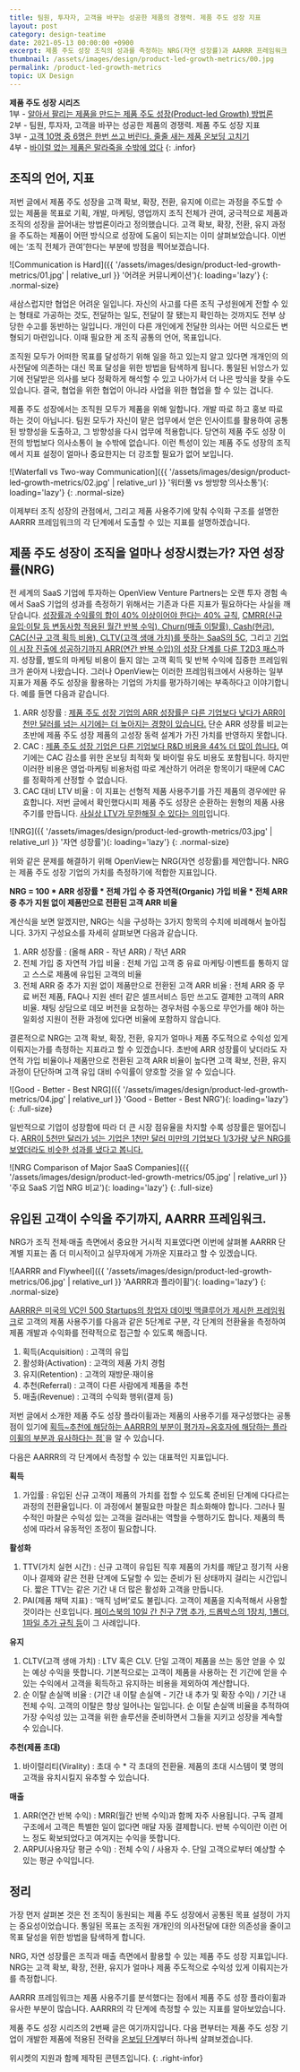 ```yaml
---
title: 팀원, 투자자, 고객을 바꾸는 성공한 제품의 경쟁력. 제품 주도 성장 지표
layout: post
category: design-teatime
date: 2021-05-13 00:00:00 +0900
excerpt: 제품 주도 성장 조직의 성과를 측정하는 NRG(자연 성장률)과 AARRR 프레임워크 단계별 지표로 제품 주도 성장을 모두에게 증명하는 방법입니다.
thumbnail: /assets/images/design/product-led-growth-metrics/00.jpg
permalink: /product-led-growth-metrics
topic: UX Design
---
```


**제품 주도 성장 시리즈**  
1부 - <a title='매거진 입맛 - 알아서 팔리는 제품을 만드는 제품 주도 성장(Product-led Growth) 방법론' href='/introduce-product-led-growth' rel='noopener'>알아서 팔리는 제품을 만드는 제품 주도 성장(Product-led Growth) 방법론</a>  
2부 - 팀원, 투자자, 고객을 바꾸는 성공한 제품의 경쟁력. 제품 주도 성장 지표  
3부 - <a title='매거진 입맛 - 고객 10명 중 6명은 한번 쓰고 버린다. 줄줄 새는 제품 온보딩 고치기' href='/product-led-growth-onboarding' rel='noopener'>고객 10명 중 6명은 한번 쓰고 버린다. 줄줄 새는 제품 온보딩 고치기</a>  
4부 - <a title='매거진 입맛 - 바이럴 없는 제품은 말라죽을 수밖에 없다' href='/product-led-growth-viral' rel='noopener'>바이럴 없는 제품은 말라죽을 수밖에 없다</a>
{: .infor}

## 조직의 언어, 지표

저번 글에서 제품 주도 성장을 고객 확보, 확장, 전환, 유지에 이르는 과정을 주도할 수 있는 제품을 목표로 기획, 개발, 마케팅, 영업까지 조직 전체가 관여, 궁극적으로 제품과 조직의 성장을 끌어내는 방법론이라고 정의했습니다. 고객 확보, 확장, 전환, 유지 과정을 주도하는 제품이 어떤 방식으로 성장에 도움이 되는지는 이미 살펴보았습니다. 이번에는 ‘조직 전체가 관여’한다는 부분에 방점을 찍어보겠습니다.

![Communication is Hard]({{ '/assets/images/design/product-led-growth-metrics/01.jpg' | relative_url }} '어려운 커뮤니케이션'){: loading='lazy'}
{: .normal-size}

새삼스럽지만 협업은 어려운 일입니다. 자신의 사고를 다른 조직 구성원에게 전할 수 있는 형태로 가공하는 것도, 전달하는 일도, 전달이 잘 됐는지 확인하는 것까지도 전부 상당한 수고를 동반하는 일입니다. 개인이 다른 개인에게 전달한 의사는 어떤 식으로든 변형되기 마련입니다. 이때 필요한 게 조직 공통의 언어, 목표입니다.

조직원 모두가 어떠한 목표를 달성하기 위해 일을 하고 있는지 알고 있다면 개개인의 의사전달에 의존하는 대신 목표 달성을 위한 방법을 탐색하게 됩니다. 통일된 뉘앙스가 있기에 전달받은 의사를 보다 정확하게 해석할 수 있고 나아가서 더 나은 방식을 찾을 수도 있습니다. 결국, 협업을 위한 협업이 아니라 사업을 위한 협업을 할 수 있는 겁니다.

제품 주도 성장에서는 조직원 모두가 제품을 위해 일합니다. 개발 따로 하고 홍보 따로 하는 것이 아닙니다. 팀원 모두가 자신이 맡은 업무에서 얻은 인사이트를 활용하여 공통된 방향성을 도출하고, 그 방향성을 다시 업무에 적용합니다. 당연히 제품 주도 성장 이전의 방법보다 의사소통이 늘 수밖에 없습니다. 이런 특성이 있는 제품 주도 성장의 조직에서 지표 설정이 얼마나 중요한지는 더 강조할 필요가 없어 보입니다.

![Waterfall vs Two-way Communication]({{ '/assets/images/design/product-led-growth-metrics/02.jpg' | relative_url }} '워터풀 vs 쌍방향 의사소통'){: loading='lazy'}
{: .normal-size}

이제부터 조직 성장의 관점에서, 그리고 제품 사용주기에 맞춰 수익화 구조를 설명한 AARRR 프레임워크의 각 단계에서 도출할 수 있는 지표를 설명하겠습니다.

## 제품 주도 성장이 조직을 얼마나 성장시켰는가? 자연 성장률(NRG)

전 세계의 SaaS 기업에 투자하는 OpenView Venture Partners는 오랜 투자 경험 속에서 SaaS 기업의 성과를 측정하기 위해서는 기존과 다른 지표가 필요하다는 사실을 깨닫습니다. <a title='FeldThoughts, 2015 - The Rule of 40% For a Healthy SaaS Company' href='https://feld.com/archives/2015/02/rule-40-healthy-saas-company.html' target='_blank'>성장률과 수익률의 합이 40% 이상이어야 한다는 40% 규칙</a>, <a title='Philippe Botteri, 2008 - Bessemer 5 Cs of SaaS Finance' href='https://www.slideshare.net/botteri/bessemer-5-cs-of-saa-s-finance-presentation' target='_blank'>CMRR(신규 유입·이탈 등 변동사항 적용된 월간 반복 수익), Churn(매출 이탈률), Cash(현금), CAC(신규 고객 획득 비용), CLTV(고객 생애 가치)를 뜻하는 SaaS의 5C</a>, 그리고 <a title='Neeraj Agrawal, 2015 - The SaaS Adventure' href='https://techcrunch.com/2015/02/01/the-saas-travel-adventure/' target='_blank'>기업이 시장 진출에 성공하기까지 ARR(연간 반복 수입)의 성장 단계를 다룬 T2D3 패스</a>까지. 성장률, 별도의 마케팅 비용이 들지 않는 고객 획득 및 반복 수익에 집중한 프레임워크가 쏟아져 나왔습니다. 그러나 OpenView는 이러한 프레임워크에서 사용하는 일부 지표가 제품 주도 성장을 활용하는 기업의 가치를 평가하기에는 부족하다고 이야기합니다. 예를 들면 다음과 같습니다.

1. ARR 성장률 : <a title='OpenView Venture Partners - 2020 Expansion SaaS Benchmarks' href='https://openviewpartners.com/expansion-saas-benchmarks' target='_blank'>제품 주도 성장 기업의 ARR 성장률은 다른 기업보다 낮다가 ARR이 천만 달러를 넘는 시기에는 더 높아지는 경향이 있습니다.</a> 단순 ARR 성장률 비교는 초반에 제품 주도 성장 제품의 고성장 동력 설계가 가진 가치를 반영하지 못합니다.
2. CAC : <a title='OpenView Venture Partners - Product Led Growth Index' href='https://openviewpartners.com/product-led-growth-index/' target='_blank'>제품 주도 성장 기업은 다른 기업보다 R&D 비용을 44% 더 많이 씁니다.</a> 여기에는 CAC 감소를 위한 온보딩 최적화 및 바이럴 유도 비용도 포함됩니다. 하지만 이러한 비용은 영업·마케팅 비용처럼 따로 계산하기 어려운 항목이기 때문에 CAC를 정확하게 산정할 수 없습니다.
3. CAC 대비 LTV 비율 : 이 지표는 선형적 제품 사용주기를 가진 제품의 경우에만 유효합니다. 저번 글에서 확인했다시피 제품 주도 성장은 순환하는 원형의 제품 사용주기를 만듭니다. <a title='Black Bartlett(OpenView Venture Partners), 2016 - Why is LTV:CAC Still a Thing?' href='https://openviewpartners.com/blog/ltv-cac-ratio/' target='_blank'>사실상 LTV가 무한해질 수 있다는 의미</a>입니다.

![NRG]({{ '/assets/images/design/product-led-growth-metrics/03.jpg' | relative_url }} '자연 성장률'){: loading='lazy'}
{: .normal-size}

위와 같은 문제를 해결하기 위해 OpenView는 NRG(자연 성장률)를 제안합니다. NRG는 제품 주도 성장 기업의 가치를 측정하기에 적합한 지표입니다.

**NRG = 100 * ARR 성장률 * 전체 가입 수 중 자연적(Organic) 가입 비율 * 전체 ARR 중 추가 지원 없이 제품만으로 전환된 고객 ARR 비율**

계산식을 보면 알겠지만, NRG는 식을 구성하는 3가지 항목의 수치에 비례해서 높아집니다. 3가지 구성요소를 자세히 살펴보면 다음과 같습니다.

1. ARR 성장률 : (올해 ARR - 작년 ARR) / 작년 ARR
2. 전체 가입 중 자연적 가입 비율 : 전체 가입 고객 중 유료 마케팅·이벤트를 통하지 않고 스스로 제품에 유입된 고객의 비율
3. 전체 ARR 중 추가 지원 없이 제품만으로 전환된 고객 ARR 비율 : 전체 ARR 중 무료 버전 제품, FAQ나 지원 센터 같은 셀프서비스 등만 쓰고도 결제한 고객의 ARR 비율. 채팅 상담으로 데모 버전을 요청하는 경우처럼 수동으로 무언가를 해야 하는 일회성 지원이 전환 과정에 있다면 비율에 포함하지 않습니다.

결론적으로 NRG는 고객 확보, 확장, 전환, 유지가 얼마나 제품 주도적으로 수익성 있게 이뤄지는가를 측정하는 지표라고 할 수 있겠습니다. 초반에 ARR 성장률이 낮더라도 자연적 가입 비율이나 제품만으로 전환된 고객 ARR 비율이 높다면 고객 확보, 전환, 유지 과정이 단단하며 고객 유입 대비 수익률이 양호할 것을 알 수 있습니다.

![Good - Better - Best NRG]({{ '/assets/images/design/product-led-growth-metrics/04.jpg' | relative_url }} 'Good - Better - Best NRG'){: loading='lazy'}
{: .full-size}

일반적으로 기업이 성장함에 따라 더 큰 시장 점유율을 차지할 수록 성장률은 떨어집니다. <a title='Sam Richard(OpenView Venture Partners), 2020 - The New SaaS Metric You Should Be Tracking' href='https://openviewpartners.com/blog/new-saas-metric/' target='_blank'>ARR이 5천만 달러가 넘는 기업은 1천만 달러 미만의 기업보다 1/3가량 낮은 NRG를 보였더라도 비슷한 성과를 냈다고 봅니다.</a>

![NRG Comparison of Major SaaS Companies]({{ '/assets/images/design/product-led-growth-metrics/05.jpg' | relative_url }} '주요 SaaS 기업 NRG 비교'){: loading='lazy'}
{: .full-size}

## 유입된 고객이 수익을 주기까지, AARRR 프레임워크.

NRG가 조직 전체·매출 측면에서 중요한 거시적 지표였다면 이번에 살펴볼 AARRR 단계별 지표는 좀 더 미시적이고 실무자에게 가까운 지표라고 할 수 있겠습니다.

![AARRR and Flywheel]({{ '/assets/images/design/product-led-growth-metrics/06.jpg' | relative_url }} 'AARRR과 플라이휠'){: loading='lazy'}
{: .normal-size}

<a title='David McClure, 2007 - Product Marketing for Pirates: AARRR! (aka Startup Metrics for Internet Marketing & Product Management)' href='https://500hats.typepad.com/500blogs/2007/06/internet-market.html' target='_blank'>AARRR은 미국의 VC인 500 Startups의 창업자 데이빗 맥클루어가 제시한 프레임워크</a>로 고객의 제품 사용주기를 다음과 같은 5단계로 구분, 각 단계의 전환율을 측정하여 제품 개발과 수익화를 전략적으로 접근할 수 있도록 해줍니다.

1. 획득(Acquisition) : 고객의 유입
2. 활성화(Activation) : 고객의 제품 가치 경험
3. 유지(Retention) : 고객의 재방문·재이용
4. 추천(Referral) : 고객이 다른 사람에게 제품을 추천
5. 매출(Revenue) : 고객의 수익화 행위(결제 등)

저번 글에서 소개한 제품 주도 성장 플라이휠과는 제품의 사용주기를 재구성했다는 공통점이 있기에 <a title='OpenView Venture Partners - Product-led growth metrics' href='https://www.productled.org/foundations/product-led-growth-metrics#Chap2' target='_blank'>획득~추천에 해당하는 AARRR의 부분이 평가자~옹호자에 해당하는 플라이휠의 부분과 유사하다는 점`</a>을 알 수 있습니다.

다음은 AARRR의 각 단계에서 측정할 수 있는 대표적인 지표입니다.

**획득**

1. 가입률 : 유입된 신규 고객이 제품의 가치를 접할 수 있도록 준비된 단계에 다다르는 과정의 전환율입니다. 이 과정에서 불필요한 마찰은 최소화해야 합니다. 그러나 필수적인 마찰은 수익성 있는 고객을 걸러내는 역할을 수행하기도 합니다. 제품의 특성에 따라서 유동적인 조정이 필요합니다.

**활성화**

1. TTV(가치 실현 시간) : 신규 고객이 유입된 직후 제품의 가치를 깨닫고 정기적 사용이나 결제와 같은 전환 단계에 도달할 수 있는 준비가 된 상태까지 걸리는 시간입니다. 짧은 TTV는 같은 기간 내 더 많은 활성화 고객을 만듭니다.
2. PAI(제품 채택 지표) : ‘매직 넘버’로도 불립니다. 고객이 제품을 지속적해서 사용할 것이라는 신호입니다. <a title='Ramli John(ProductLed), 2021 - The 3 User Onboarding Success Milestones' href='https://productled.com/the-3-key-onboarding-success-kpis/' target='_blank'>페이스북의 10일 간 친구 7명 추가, 드롭박스의 1장치, 1폴더, 1파일 추가 규칙 등</a>이 그 사례입니다.

**유지**

1. CLTV(고객 생애 가치) : LTV 혹은 CLV. 단일 고객이 제품을 쓰는 동안 얻을 수 있는 예상 수익을 뜻합니다. 기본적으로는 고객이 제품을 사용하는 전 기간에 얻을 수 있는 수익에서 고객을 획득하고 유지하는 비용을 제외하여 계산합니다.
2. 순 이탈 손실액 비율 : (기간 내 이탈 손실액 - 기간 내 추가 및 확장 수익) / 기간 내 전체 수익. 고객의 이탈은 항상 일어나는 일입니다. 순 이탈 손실액 비율을 추적하여 가장 수익성 있는 고객을 위한 솔루션을 준비하면서 그들을 지키고 성장을 계속할 수 있습니다.

**추천(제품 초대)**

1. 바이럴리티(Virality) : 초대 수 * 각 초대의 전환율. 제품의 초대 시스템이 몇 명의 고객을 유치시킬지 유추할 수 있습니다.

**매출**

1. ARR(연간 반복 수익) : MRR(월간 반복 수익)과 함께 자주 사용됩니다. 구독 결제 구조에서 고객은 특별한 일이 없다면 매달 자동 결제합니다. 반복 수익이란 이런 어느 정도 확보되었다고 여겨지는 수익을 뜻합니다.
2. ARPU(사용자당 평균 수익) : 전체 수익 / 사용자 수. 단일 고객으로부터 예상할 수 있는 평균 수익입니다.

## 정리

가장 먼저 살펴본 것은 전 조직이 동원되는 제품 주도 성장에서 공통된 목표 설정이 가지는 중요성이었습니다. 통일된 목표는 조직원 개개인의 의사전달에 대한 의존성을 줄이고 목표 달성을 위한 방법을 탐색하게 합니다.

NRG, 자연 성장률은 조직과 매출 측면에서 활용할 수 있는 제품 주도 성장 지표입니다. NRG는 고객 확보, 확장, 전환, 유지가 얼마나 제품 주도적으로 수익성 있게 이뤄지는가를 측정합니다.

AARRR 프레임워크는 제품 사용주기를 분석했다는 점에서 제품 주도 성장 플라이휠과 유사한 부분이 많습니다. AARRR의 각 단계에 측정할 수 있는 지표를 알아보았습니다.

제품 주도 성장 시리즈의 2번째 글은 여기까지입니다. 다음 편부터는 제품 주도 성장 기업이 개발한 제품에 적용된 전략을 <a title='매거진 입맛 - 고객 10명 중 6명은 한번 쓰고 버린다. 줄줄 새는 오늘날의 제품.' href='/product-led-growth-onboarding' target='_blank'>온보딩 단계</a>부터 하나씩 살펴보겠습니다.

위시켓의 지원과 함께 제작된 콘텐츠입니다.
{: .right-infor}